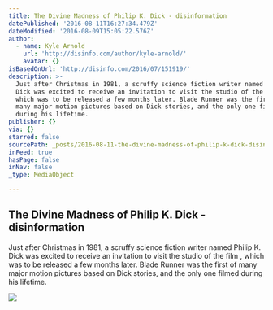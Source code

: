 ```yaml
---
title: The Divine Madness of Philip K. Dick - disinformation
datePublished: '2016-08-11T16:27:34.479Z'
dateModified: '2016-08-09T15:05:22.576Z'
author:
  - name: Kyle Arnold
    url: 'http://disinfo.com/author/kyle-arnold/'
    avatar: {}
isBasedOnUrl: 'http://disinfo.com/2016/07/151919/'
description: >-
  Just after Christmas in 1981, a scruffy science fiction writer named Philip K.
  Dick was excited to receive an invitation to visit the studio of the film ,
  which was to be released a few months later. Blade Runner was the first of
  many major motion pictures based on Dick stories, and the only one filmed
  during his lifetime.
publisher: {}
via: {}
starred: false
sourcePath: _posts/2016-08-11-the-divine-madness-of-philip-k-dick-disinformation.md
inFeed: true
hasPage: false
inNav: false
_type: MediaObject

---
```

<article style=""><h1>The Divine Madness of Philip K. Dick - disinformation</h1><p>Just after Christmas in 1981, a scruffy science fiction writer named Philip K. Dick was excited to receive an invitation to visit the studio of the film , which was to be released a few months later. Blade Runner was the first of many major motion pictures based on Dick stories, and the only one filmed during his lifetime.</p><img src="http://i2.wp.com/disinfo.com/wp-content/uploads/2016/07/Divine-Madness-of-PKD.jpg?resize=300%2C414" /></article>